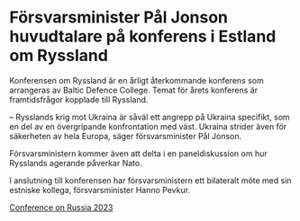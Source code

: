 # Försvarsminister Pål Jonson huvudtalare på konferens i Estland om Ryssland

Konferensen om Ryssland är en årligt återkommande konferens som arrangeras av Baltic Defence College. Temat för årets konferens är framtidsfrågor kopplade till Ryssland.

– Rysslands krig mot Ukraina är såväl ett angrepp på Ukraina specifikt, som en del av en övergripande konfrontation med väst. Ukraina strider även för säkerheten av hela Europa, säger försvarsminister Pål Jonson.

Försvarsministern kommer även att delta i en paneldiskussion om hur Rysslands agerande påverkar Nato.

I anslutning till konferensen har försvarsministern ett bilateralt möte med sin estniske kollega, försvarsminister Hanno Pevkur.

[Conference on Russia 2023](https://www.rusconf.eu/)
